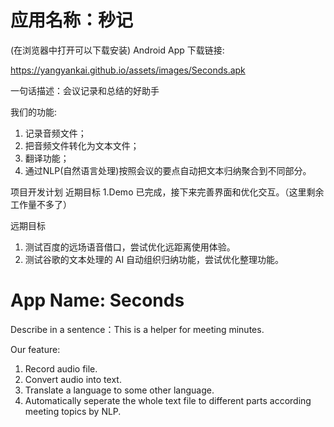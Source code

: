# 应用名称：秒记

(在浏览器中打开可以下载安装)
Android App 下载链接:

https://yangyankai.github.io/assets/images/Seconds.apk


一句话描述：会议记录和总结的好助手

我们的功能:

1. 记录音频文件；
2. 把音频文件转化为文本文件；
3. 翻译功能；
4. 通过NLP(自然语言处理)按照会议的要点自动把文本归纳聚合到不同部分。


项目开发计划
近期目标
1.Demo 已完成，接下来完善界面和优化交互。（这里剩余工作量不多了）

远期目标
1. 测试百度的远场语音借口，尝试优化远距离使用体验。
2. 测试谷歌的文本处理的 AI 自动组织归纳功能，尝试优化整理功能。

# App Name: Seconds

Describe in a sentence：This is a helper for meeting minutes.

Our feature:

1. Record audio file.
2. Convert audio into text.
3. Translate a language to some other language.
4. Automatically seperate the whole text file to different parts according meeting topics by NLP.




